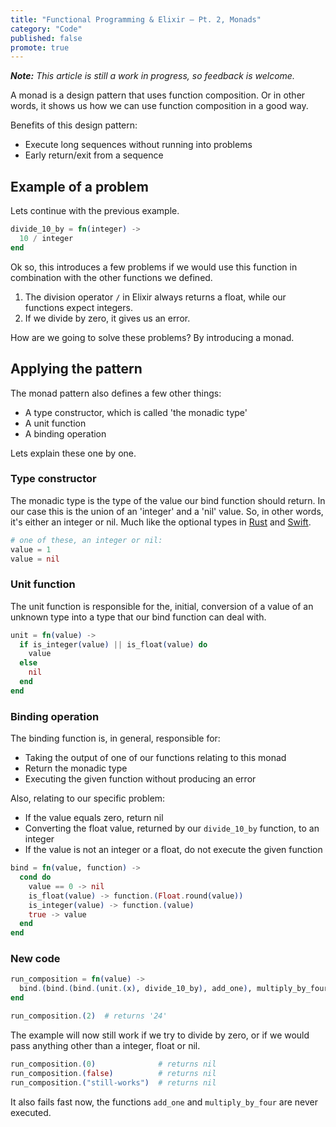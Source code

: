 ```yaml
---
title: "Functional Programming & Elixir – Pt. 2, Monads"
category: "Code"
published: false
promote: true
---
```


_**Note:** This article is still a work in progress, so feedback is welcome._

A monad is a design pattern that uses function composition.
Or in other words, it shows us how we can use function composition in a good way.

Benefits of this design pattern:

- Execute long sequences without running into problems
- Early return/exit from a sequence



## Example of a problem

Lets continue with the previous example.

```elixir
divide_10_by = fn(integer) ->
  10 / integer
end
```

Ok so, this introduces a few problems if we would use this function
in combination with the other functions we defined.

1. The division operator `/` in Elixir always returns a float,
   while our functions expect integers.
2. If we divide by zero, it gives us an error.

How are we going to solve these problems?
By introducing a monad.



## Applying the pattern

The monad pattern also defines a few other things:

- A type constructor, which is called 'the monadic type'
- A unit function
- A binding operation

Lets explain these one by one.

### Type constructor

The monadic type is the type of the value our bind function should return.
In our case this is the union of an 'integer' and a 'nil' value.
So, in other words, it's either an integer or nil.
Much like the optional types in [Rust](https://doc.rust-lang.org/std/option/)
and [Swift](http://swiftdoc.org/v2.1/type/Optional/).

```elixir
# one of these, an integer or nil:
value = 1
value = nil
```

### Unit function

The unit function is responsible for the, initial, conversion
of a value of an unknown type into a type that our bind function can deal with.

```elixir
unit = fn(value) ->
  if is_integer(value) || is_float(value) do
    value
  else
    nil
  end
end
```

### Binding operation

The binding function is, in general, responsible for:

- Taking the output of one of our functions relating to this monad
- Return the monadic type
- Executing the given function without producing an error

Also, relating to our specific problem:

- If the value equals zero, return nil
- Converting the float value, returned by our `divide_10_by` function, to an integer
- If the value is not an integer or a float, do not execute the given function

```elixir
bind = fn(value, function) ->
  cond do
    value == 0 -> nil
    is_float(value) -> function.(Float.round(value))
    is_integer(value) -> function.(value)
    true -> value
  end
end
```

### New code

```elixir
run_composition = fn(value) ->
  bind.(bind.(bind.(unit.(x), divide_10_by), add_one), multiply_by_four)
end

run_composition.(2)  # returns '24'
```

The example will now still work if we try to divide by zero,
or if we would pass anything other than a integer, float or nil.

```elixir
run_composition.(0)              # returns nil
run_composition.(false)          # returns nil
run_composition.("still-works")  # returns nil
```

It also fails fast now, the functions `add_one` and `multiply_by_four` are never executed.

